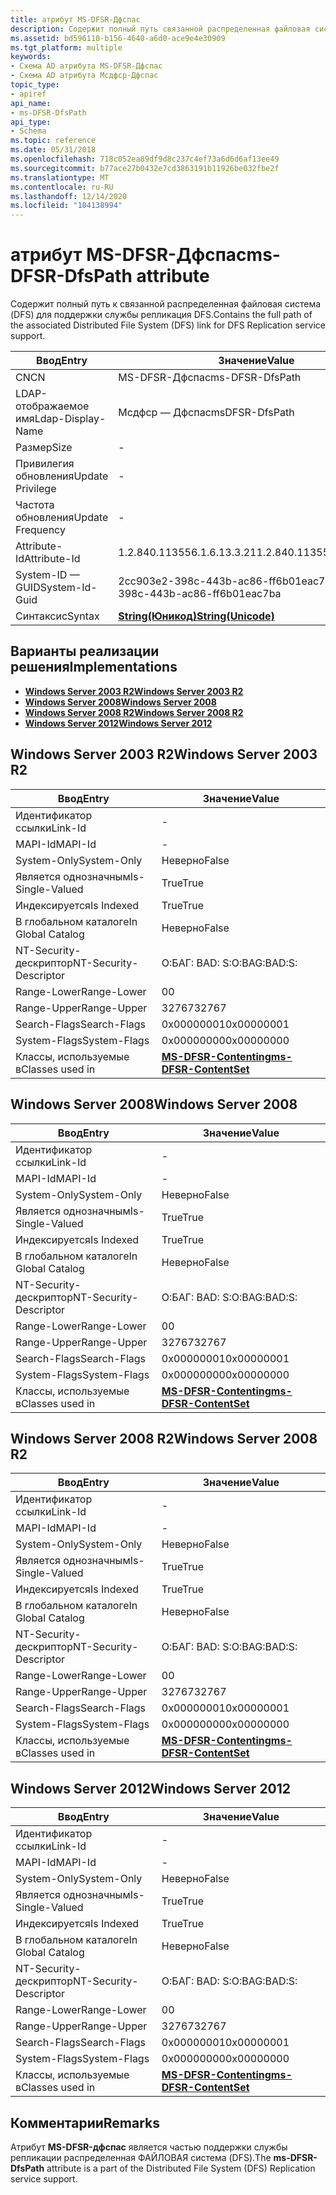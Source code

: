 ```yaml
---
title: атрибут MS-DFSR-Дфспас
description: Содержит полный путь связанной распределенная файловая система ссылки (DFS).
ms.assetid: bd596110-b156-4640-a6d0-ace9e4e30909
ms.tgt_platform: multiple
keywords:
- Схема AD атрибута MS-DFSR-Дфспас
- Схема AD атрибута Мсдфср-Дфспас
topic_type:
- apiref
api_name:
- ms-DFSR-DfsPath
api_type:
- Schema
ms.topic: reference
ms.date: 05/31/2018
ms.openlocfilehash: 718c052ea89df9d8c237c4ef73a6d6d6af13ee49
ms.sourcegitcommit: b77ace27b0432e7cd3863191b11926be032fbe2f
ms.translationtype: MT
ms.contentlocale: ru-RU
ms.lasthandoff: 12/14/2020
ms.locfileid: "104138994"
---
```

# <a name="ms-dfsr-dfspath-attribute"></a><span data-ttu-id="19abf-105">атрибут MS-DFSR-Дфспас</span><span class="sxs-lookup"><span data-stu-id="19abf-105">ms-DFSR-DfsPath attribute</span></span>

<span data-ttu-id="19abf-106">Содержит полный путь к связанной распределенная файловая система (DFS) для поддержки службы репликация DFS.</span><span class="sxs-lookup"><span data-stu-id="19abf-106">Contains the full path of the associated Distributed File System (DFS) link for DFS Replication service support.</span></span>



| <span data-ttu-id="19abf-107">Ввод</span><span class="sxs-lookup"><span data-stu-id="19abf-107">Entry</span></span> | <span data-ttu-id="19abf-108">Значение</span><span class="sxs-lookup"><span data-stu-id="19abf-108">Value</span></span> |
|-------------------|---------------------------------------------|
| <span data-ttu-id="19abf-109">CN</span><span class="sxs-lookup"><span data-stu-id="19abf-109">CN</span></span>                | <span data-ttu-id="19abf-110">MS-DFSR-Дфспас</span><span class="sxs-lookup"><span data-stu-id="19abf-110">ms-DFSR-DfsPath</span></span>                             |
| <span data-ttu-id="19abf-111">LDAP-отображаемое имя</span><span class="sxs-lookup"><span data-stu-id="19abf-111">Ldap-Display-Name</span></span> | <span data-ttu-id="19abf-112">Мсдфср — Дфспас</span><span class="sxs-lookup"><span data-stu-id="19abf-112">msDFSR-DfsPath</span></span>                              |
| <span data-ttu-id="19abf-113">Размер</span><span class="sxs-lookup"><span data-stu-id="19abf-113">Size</span></span>              | \-                                          |
| <span data-ttu-id="19abf-114">Привилегия обновления</span><span class="sxs-lookup"><span data-stu-id="19abf-114">Update Privilege</span></span>  | \-                                          |
| <span data-ttu-id="19abf-115">Частота обновления</span><span class="sxs-lookup"><span data-stu-id="19abf-115">Update Frequency</span></span>  | \-                                          |
| <span data-ttu-id="19abf-116">Attribute-Id</span><span class="sxs-lookup"><span data-stu-id="19abf-116">Attribute-Id</span></span>      | <span data-ttu-id="19abf-117">1.2.840.113556.1.6.13.3.21</span><span class="sxs-lookup"><span data-stu-id="19abf-117">1.2.840.113556.1.6.13.3.21</span></span>                  |
| <span data-ttu-id="19abf-118">System-ID — GUID</span><span class="sxs-lookup"><span data-stu-id="19abf-118">System-Id-Guid</span></span>    | <span data-ttu-id="19abf-119">2cc903e2-398c-443b-ac86-ff6b01eac7ba</span><span class="sxs-lookup"><span data-stu-id="19abf-119">2cc903e2-398c-443b-ac86-ff6b01eac7ba</span></span>        |
| <span data-ttu-id="19abf-120">Синтаксис</span><span class="sxs-lookup"><span data-stu-id="19abf-120">Syntax</span></span>            | [<span data-ttu-id="19abf-121">**String(Юникод)**</span><span class="sxs-lookup"><span data-stu-id="19abf-121">**String(Unicode)**</span></span>](s-string-unicode.md) |



## <a name="implementations"></a><span data-ttu-id="19abf-122">Варианты реализации решения</span><span class="sxs-lookup"><span data-stu-id="19abf-122">Implementations</span></span>

-   [<span data-ttu-id="19abf-123">**Windows Server 2003 R2**</span><span class="sxs-lookup"><span data-stu-id="19abf-123">**Windows Server 2003 R2**</span></span>](#windows-server-2003-r2)
-   [<span data-ttu-id="19abf-124">**Windows Server 2008**</span><span class="sxs-lookup"><span data-stu-id="19abf-124">**Windows Server 2008**</span></span>](#windows-server-2008)
-   [<span data-ttu-id="19abf-125">**Windows Server 2008 R2**</span><span class="sxs-lookup"><span data-stu-id="19abf-125">**Windows Server 2008 R2**</span></span>](#windows-server-2008-r2)
-   [<span data-ttu-id="19abf-126">**Windows Server 2012**</span><span class="sxs-lookup"><span data-stu-id="19abf-126">**Windows Server 2012**</span></span>](#windows-server-2012)

## <a name="windows-server-2003-r2"></a><span data-ttu-id="19abf-127">Windows Server 2003 R2</span><span class="sxs-lookup"><span data-stu-id="19abf-127">Windows Server 2003 R2</span></span>



| <span data-ttu-id="19abf-128">Ввод</span><span class="sxs-lookup"><span data-stu-id="19abf-128">Entry</span></span> | <span data-ttu-id="19abf-129">Значение</span><span class="sxs-lookup"><span data-stu-id="19abf-129">Value</span></span> |
|------------------------|--------------------------------------------------------------|
| <span data-ttu-id="19abf-130">Идентификатор ссылки</span><span class="sxs-lookup"><span data-stu-id="19abf-130">Link-Id</span></span>                | \-                                                           |
| <span data-ttu-id="19abf-131">MAPI-Id</span><span class="sxs-lookup"><span data-stu-id="19abf-131">MAPI-Id</span></span>                | \-                                                           |
| <span data-ttu-id="19abf-132">System-Only</span><span class="sxs-lookup"><span data-stu-id="19abf-132">System-Only</span></span>            | <span data-ttu-id="19abf-133">Неверно</span><span class="sxs-lookup"><span data-stu-id="19abf-133">False</span></span>                                                        |
| <span data-ttu-id="19abf-134">Является однозначным</span><span class="sxs-lookup"><span data-stu-id="19abf-134">Is-Single-Valued</span></span>       | <span data-ttu-id="19abf-135">True</span><span class="sxs-lookup"><span data-stu-id="19abf-135">True</span></span>                                                         |
| <span data-ttu-id="19abf-136">Индексируется</span><span class="sxs-lookup"><span data-stu-id="19abf-136">Is Indexed</span></span>             | <span data-ttu-id="19abf-137">True</span><span class="sxs-lookup"><span data-stu-id="19abf-137">True</span></span>                                                         |
| <span data-ttu-id="19abf-138">В глобальном каталоге</span><span class="sxs-lookup"><span data-stu-id="19abf-138">In Global Catalog</span></span>      | <span data-ttu-id="19abf-139">Неверно</span><span class="sxs-lookup"><span data-stu-id="19abf-139">False</span></span>                                                        |
| <span data-ttu-id="19abf-140">NT-Security-дескриптор</span><span class="sxs-lookup"><span data-stu-id="19abf-140">NT-Security-Descriptor</span></span> | <span data-ttu-id="19abf-141">О:БАГ: BAD: S:</span><span class="sxs-lookup"><span data-stu-id="19abf-141">O:BAG:BAD:S:</span></span>                                                 |
| <span data-ttu-id="19abf-142">Range-Lower</span><span class="sxs-lookup"><span data-stu-id="19abf-142">Range-Lower</span></span>            | <span data-ttu-id="19abf-143">0</span><span class="sxs-lookup"><span data-stu-id="19abf-143">0</span></span>                                                            |
| <span data-ttu-id="19abf-144">Range-Upper</span><span class="sxs-lookup"><span data-stu-id="19abf-144">Range-Upper</span></span>            | <span data-ttu-id="19abf-145">32767</span><span class="sxs-lookup"><span data-stu-id="19abf-145">32767</span></span>                                                        |
| <span data-ttu-id="19abf-146">Search-Flags</span><span class="sxs-lookup"><span data-stu-id="19abf-146">Search-Flags</span></span>           | <span data-ttu-id="19abf-147">0x00000001</span><span class="sxs-lookup"><span data-stu-id="19abf-147">0x00000001</span></span>                                                   |
| <span data-ttu-id="19abf-148">System-Flags</span><span class="sxs-lookup"><span data-stu-id="19abf-148">System-Flags</span></span>           | <span data-ttu-id="19abf-149">0x00000000</span><span class="sxs-lookup"><span data-stu-id="19abf-149">0x00000000</span></span>                                                   |
| <span data-ttu-id="19abf-150">Классы, используемые в</span><span class="sxs-lookup"><span data-stu-id="19abf-150">Classes used in</span></span>        | [<span data-ttu-id="19abf-151">**MS-DFSR-Contenting**</span><span class="sxs-lookup"><span data-stu-id="19abf-151">**ms-DFSR-ContentSet**</span></span>](c-msdfsr-contentset.md)<br/> |



## <a name="windows-server-2008"></a><span data-ttu-id="19abf-152">Windows Server 2008</span><span class="sxs-lookup"><span data-stu-id="19abf-152">Windows Server 2008</span></span>



| <span data-ttu-id="19abf-153">Ввод</span><span class="sxs-lookup"><span data-stu-id="19abf-153">Entry</span></span> | <span data-ttu-id="19abf-154">Значение</span><span class="sxs-lookup"><span data-stu-id="19abf-154">Value</span></span> |
|------------------------|--------------------------------------------------------------|
| <span data-ttu-id="19abf-155">Идентификатор ссылки</span><span class="sxs-lookup"><span data-stu-id="19abf-155">Link-Id</span></span>                | \-                                                           |
| <span data-ttu-id="19abf-156">MAPI-Id</span><span class="sxs-lookup"><span data-stu-id="19abf-156">MAPI-Id</span></span>                | \-                                                           |
| <span data-ttu-id="19abf-157">System-Only</span><span class="sxs-lookup"><span data-stu-id="19abf-157">System-Only</span></span>            | <span data-ttu-id="19abf-158">Неверно</span><span class="sxs-lookup"><span data-stu-id="19abf-158">False</span></span>                                                        |
| <span data-ttu-id="19abf-159">Является однозначным</span><span class="sxs-lookup"><span data-stu-id="19abf-159">Is-Single-Valued</span></span>       | <span data-ttu-id="19abf-160">True</span><span class="sxs-lookup"><span data-stu-id="19abf-160">True</span></span>                                                         |
| <span data-ttu-id="19abf-161">Индексируется</span><span class="sxs-lookup"><span data-stu-id="19abf-161">Is Indexed</span></span>             | <span data-ttu-id="19abf-162">True</span><span class="sxs-lookup"><span data-stu-id="19abf-162">True</span></span>                                                         |
| <span data-ttu-id="19abf-163">В глобальном каталоге</span><span class="sxs-lookup"><span data-stu-id="19abf-163">In Global Catalog</span></span>      | <span data-ttu-id="19abf-164">Неверно</span><span class="sxs-lookup"><span data-stu-id="19abf-164">False</span></span>                                                        |
| <span data-ttu-id="19abf-165">NT-Security-дескриптор</span><span class="sxs-lookup"><span data-stu-id="19abf-165">NT-Security-Descriptor</span></span> | <span data-ttu-id="19abf-166">О:БАГ: BAD: S:</span><span class="sxs-lookup"><span data-stu-id="19abf-166">O:BAG:BAD:S:</span></span>                                                 |
| <span data-ttu-id="19abf-167">Range-Lower</span><span class="sxs-lookup"><span data-stu-id="19abf-167">Range-Lower</span></span>            | <span data-ttu-id="19abf-168">0</span><span class="sxs-lookup"><span data-stu-id="19abf-168">0</span></span>                                                            |
| <span data-ttu-id="19abf-169">Range-Upper</span><span class="sxs-lookup"><span data-stu-id="19abf-169">Range-Upper</span></span>            | <span data-ttu-id="19abf-170">32767</span><span class="sxs-lookup"><span data-stu-id="19abf-170">32767</span></span>                                                        |
| <span data-ttu-id="19abf-171">Search-Flags</span><span class="sxs-lookup"><span data-stu-id="19abf-171">Search-Flags</span></span>           | <span data-ttu-id="19abf-172">0x00000001</span><span class="sxs-lookup"><span data-stu-id="19abf-172">0x00000001</span></span>                                                   |
| <span data-ttu-id="19abf-173">System-Flags</span><span class="sxs-lookup"><span data-stu-id="19abf-173">System-Flags</span></span>           | <span data-ttu-id="19abf-174">0x00000000</span><span class="sxs-lookup"><span data-stu-id="19abf-174">0x00000000</span></span>                                                   |
| <span data-ttu-id="19abf-175">Классы, используемые в</span><span class="sxs-lookup"><span data-stu-id="19abf-175">Classes used in</span></span>        | [<span data-ttu-id="19abf-176">**MS-DFSR-Contenting**</span><span class="sxs-lookup"><span data-stu-id="19abf-176">**ms-DFSR-ContentSet**</span></span>](c-msdfsr-contentset.md)<br/> |



## <a name="windows-server-2008-r2"></a><span data-ttu-id="19abf-177">Windows Server 2008 R2</span><span class="sxs-lookup"><span data-stu-id="19abf-177">Windows Server 2008 R2</span></span>



| <span data-ttu-id="19abf-178">Ввод</span><span class="sxs-lookup"><span data-stu-id="19abf-178">Entry</span></span> | <span data-ttu-id="19abf-179">Значение</span><span class="sxs-lookup"><span data-stu-id="19abf-179">Value</span></span> |
|------------------------|--------------------------------------------------------------|
| <span data-ttu-id="19abf-180">Идентификатор ссылки</span><span class="sxs-lookup"><span data-stu-id="19abf-180">Link-Id</span></span>                | \-                                                           |
| <span data-ttu-id="19abf-181">MAPI-Id</span><span class="sxs-lookup"><span data-stu-id="19abf-181">MAPI-Id</span></span>                | \-                                                           |
| <span data-ttu-id="19abf-182">System-Only</span><span class="sxs-lookup"><span data-stu-id="19abf-182">System-Only</span></span>            | <span data-ttu-id="19abf-183">Неверно</span><span class="sxs-lookup"><span data-stu-id="19abf-183">False</span></span>                                                        |
| <span data-ttu-id="19abf-184">Является однозначным</span><span class="sxs-lookup"><span data-stu-id="19abf-184">Is-Single-Valued</span></span>       | <span data-ttu-id="19abf-185">True</span><span class="sxs-lookup"><span data-stu-id="19abf-185">True</span></span>                                                         |
| <span data-ttu-id="19abf-186">Индексируется</span><span class="sxs-lookup"><span data-stu-id="19abf-186">Is Indexed</span></span>             | <span data-ttu-id="19abf-187">True</span><span class="sxs-lookup"><span data-stu-id="19abf-187">True</span></span>                                                         |
| <span data-ttu-id="19abf-188">В глобальном каталоге</span><span class="sxs-lookup"><span data-stu-id="19abf-188">In Global Catalog</span></span>      | <span data-ttu-id="19abf-189">Неверно</span><span class="sxs-lookup"><span data-stu-id="19abf-189">False</span></span>                                                        |
| <span data-ttu-id="19abf-190">NT-Security-дескриптор</span><span class="sxs-lookup"><span data-stu-id="19abf-190">NT-Security-Descriptor</span></span> | <span data-ttu-id="19abf-191">О:БАГ: BAD: S:</span><span class="sxs-lookup"><span data-stu-id="19abf-191">O:BAG:BAD:S:</span></span>                                                 |
| <span data-ttu-id="19abf-192">Range-Lower</span><span class="sxs-lookup"><span data-stu-id="19abf-192">Range-Lower</span></span>            | <span data-ttu-id="19abf-193">0</span><span class="sxs-lookup"><span data-stu-id="19abf-193">0</span></span>                                                            |
| <span data-ttu-id="19abf-194">Range-Upper</span><span class="sxs-lookup"><span data-stu-id="19abf-194">Range-Upper</span></span>            | <span data-ttu-id="19abf-195">32767</span><span class="sxs-lookup"><span data-stu-id="19abf-195">32767</span></span>                                                        |
| <span data-ttu-id="19abf-196">Search-Flags</span><span class="sxs-lookup"><span data-stu-id="19abf-196">Search-Flags</span></span>           | <span data-ttu-id="19abf-197">0x00000001</span><span class="sxs-lookup"><span data-stu-id="19abf-197">0x00000001</span></span>                                                   |
| <span data-ttu-id="19abf-198">System-Flags</span><span class="sxs-lookup"><span data-stu-id="19abf-198">System-Flags</span></span>           | <span data-ttu-id="19abf-199">0x00000000</span><span class="sxs-lookup"><span data-stu-id="19abf-199">0x00000000</span></span>                                                   |
| <span data-ttu-id="19abf-200">Классы, используемые в</span><span class="sxs-lookup"><span data-stu-id="19abf-200">Classes used in</span></span>        | [<span data-ttu-id="19abf-201">**MS-DFSR-Contenting**</span><span class="sxs-lookup"><span data-stu-id="19abf-201">**ms-DFSR-ContentSet**</span></span>](c-msdfsr-contentset.md)<br/> |



## <a name="windows-server-2012"></a><span data-ttu-id="19abf-202">Windows Server 2012</span><span class="sxs-lookup"><span data-stu-id="19abf-202">Windows Server 2012</span></span>



| <span data-ttu-id="19abf-203">Ввод</span><span class="sxs-lookup"><span data-stu-id="19abf-203">Entry</span></span> | <span data-ttu-id="19abf-204">Значение</span><span class="sxs-lookup"><span data-stu-id="19abf-204">Value</span></span> |
|------------------------|--------------------------------------------------------------|
| <span data-ttu-id="19abf-205">Идентификатор ссылки</span><span class="sxs-lookup"><span data-stu-id="19abf-205">Link-Id</span></span>                | \-                                                           |
| <span data-ttu-id="19abf-206">MAPI-Id</span><span class="sxs-lookup"><span data-stu-id="19abf-206">MAPI-Id</span></span>                | \-                                                           |
| <span data-ttu-id="19abf-207">System-Only</span><span class="sxs-lookup"><span data-stu-id="19abf-207">System-Only</span></span>            | <span data-ttu-id="19abf-208">Неверно</span><span class="sxs-lookup"><span data-stu-id="19abf-208">False</span></span>                                                        |
| <span data-ttu-id="19abf-209">Является однозначным</span><span class="sxs-lookup"><span data-stu-id="19abf-209">Is-Single-Valued</span></span>       | <span data-ttu-id="19abf-210">True</span><span class="sxs-lookup"><span data-stu-id="19abf-210">True</span></span>                                                         |
| <span data-ttu-id="19abf-211">Индексируется</span><span class="sxs-lookup"><span data-stu-id="19abf-211">Is Indexed</span></span>             | <span data-ttu-id="19abf-212">True</span><span class="sxs-lookup"><span data-stu-id="19abf-212">True</span></span>                                                         |
| <span data-ttu-id="19abf-213">В глобальном каталоге</span><span class="sxs-lookup"><span data-stu-id="19abf-213">In Global Catalog</span></span>      | <span data-ttu-id="19abf-214">Неверно</span><span class="sxs-lookup"><span data-stu-id="19abf-214">False</span></span>                                                        |
| <span data-ttu-id="19abf-215">NT-Security-дескриптор</span><span class="sxs-lookup"><span data-stu-id="19abf-215">NT-Security-Descriptor</span></span> | <span data-ttu-id="19abf-216">О:БАГ: BAD: S:</span><span class="sxs-lookup"><span data-stu-id="19abf-216">O:BAG:BAD:S:</span></span>                                                 |
| <span data-ttu-id="19abf-217">Range-Lower</span><span class="sxs-lookup"><span data-stu-id="19abf-217">Range-Lower</span></span>            | <span data-ttu-id="19abf-218">0</span><span class="sxs-lookup"><span data-stu-id="19abf-218">0</span></span>                                                            |
| <span data-ttu-id="19abf-219">Range-Upper</span><span class="sxs-lookup"><span data-stu-id="19abf-219">Range-Upper</span></span>            | <span data-ttu-id="19abf-220">32767</span><span class="sxs-lookup"><span data-stu-id="19abf-220">32767</span></span>                                                        |
| <span data-ttu-id="19abf-221">Search-Flags</span><span class="sxs-lookup"><span data-stu-id="19abf-221">Search-Flags</span></span>           | <span data-ttu-id="19abf-222">0x00000001</span><span class="sxs-lookup"><span data-stu-id="19abf-222">0x00000001</span></span>                                                   |
| <span data-ttu-id="19abf-223">System-Flags</span><span class="sxs-lookup"><span data-stu-id="19abf-223">System-Flags</span></span>           | <span data-ttu-id="19abf-224">0x00000000</span><span class="sxs-lookup"><span data-stu-id="19abf-224">0x00000000</span></span>                                                   |
| <span data-ttu-id="19abf-225">Классы, используемые в</span><span class="sxs-lookup"><span data-stu-id="19abf-225">Classes used in</span></span>        | [<span data-ttu-id="19abf-226">**MS-DFSR-Contenting**</span><span class="sxs-lookup"><span data-stu-id="19abf-226">**ms-DFSR-ContentSet**</span></span>](c-msdfsr-contentset.md)<br/> |



## <a name="remarks"></a><span data-ttu-id="19abf-227">Комментарии</span><span class="sxs-lookup"><span data-stu-id="19abf-227">Remarks</span></span>

<span data-ttu-id="19abf-228">Атрибут **MS-DFSR-дфспас** является частью поддержки службы репликации распределенная ФАЙЛОВАЯ система (DFS).</span><span class="sxs-lookup"><span data-stu-id="19abf-228">The **ms-DFSR-DfsPath** attribute is a part of the Distributed File System (DFS) Replication service support.</span></span>

 

 





